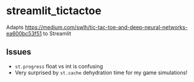 # streamlit_tictactoe

Adapts https://medium.com/swlh/tic-tac-toe-and-deep-neural-networks-ea600bc53f51 to Streamlit

## Issues

- `st.progress` float vs int is confusing
- Very surprised by `st.cache` dehydration time for my game simulations!